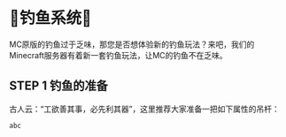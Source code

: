 # 🎣钓鱼系统🎣

MC原版的钓鱼过于乏味，那您是否想体验新的钓鱼玩法？来吧，我们的Minecraft服务器有着新一套钓鱼玩法，让MC的钓鱼不在乏味。

## STEP 1 钓鱼的准备
古人云：“工欲善其事，必先利其器”，这里推荐大家准备一把如下属性的吊杆：
                
    abc

